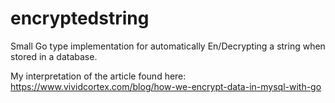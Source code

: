 # encryptedstring
Small Go type implementation for automatically En/Decrypting a string when stored in a database.

My interpretation of the article found here: https://www.vividcortex.com/blog/how-we-encrypt-data-in-mysql-with-go
